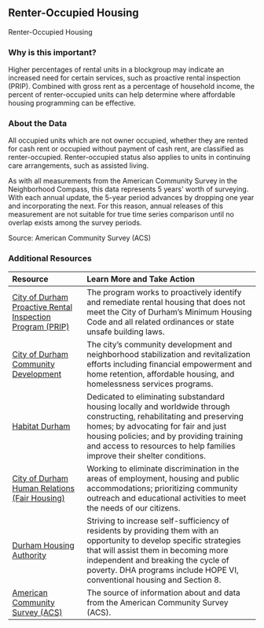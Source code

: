 ## Renter-Occupied Housing
Renter-Occupied Housing

### Why is this important?
Higher percentages of rental units in a blockgroup may indicate an increased need for certain services, such as proactive rental inspection (PRIP). Combined with gross rent as a percentage of household income, the percent of renter-occupied units can help determine where affordable housing programming can be effective.

### About the Data
All occupied units which are not owner occupied, whether they are rented for cash rent or occupied without payment of cash rent, are classified as renter-occupied. Renter-occupied status also applies to units in continuing care arrangements, such as assisted living. 

As with all measurements from the American Community Survey in the Neighborhood Compass, this data represents 5 years' worth of surveying. With each annual update, the 5-year period advances by dropping one year and incorporating the next. For this reason, annual releases of this measurement are not suitable for true time series comparison until no overlap exists among the survey periods.

Source: American Community Survey (ACS)  

### Additional Resources

|Resource | Learn More and Take Action | 
|:--- | :--- |
|[City of Durham Proactive Rental Inspection Program (PRIP)](http://durhamnc.gov/604/Proactive-Rental-Inspection-Program-PRIP) | The program works to proactively identify and remediate rental housing that does not meet the City of Durham’s Minimum Housing Code and all related ordinances or state unsafe building laws.
|[City of Durham Community Development](http://durhamnc.gov/445/Community-Development)|  The city’s community development and neighborhood stabilization and revitalization efforts including financial empowerment and home retention, affordable housing, and homelessness services programs.
|[Habitat Durham](http://www.durhamhabitat.org/) | Dedicated to eliminating substandard housing locally and worldwide through constructing, rehabilitating and preserving homes; by advocating for fair and just housing policies; and by providing training and access to resources to help families improve their shelter conditions.
|[City of Durham Human Relations (Fair Housing)](http://durhamnc.gov/617/Human-Relations) | Working to eliminate discrimination in the areas of employment, housing and public accommodations; prioritizing community outreach and educational activities to meet the needs of our citizens.
|[Durham Housing Authority](http://www.durhamhousingauthority.org/) | Striving to increase self-sufficiency of residents by providing them with an opportunity to develop specific strategies that will assist them in becoming more independent and breaking the cycle of poverty. DHA programs include HOPE VI, conventional housing and Section 8.
|[American Community Survey (ACS)](https://www.census.gov/acs/www/) | The source of information about and data from the American Community Survey (ACS).